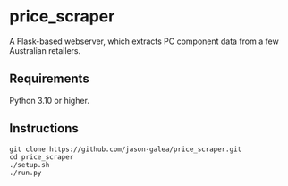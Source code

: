 # price_scraper

A Flask-based webserver, which extracts PC component data from a few Australian retailers.

## Requirements

Python 3.10 or higher.

## Instructions

    git clone https://github.com/jason-galea/price_scraper.git
    cd price_scraper
    ./setup.sh
    ./run.py

